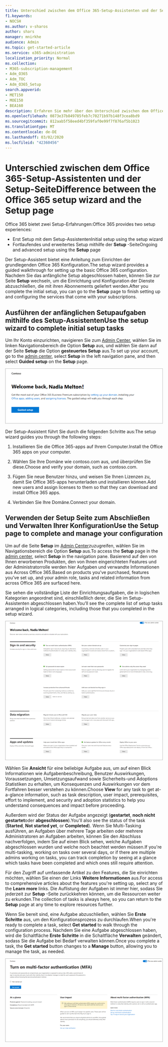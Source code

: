 ```yaml
---
title: Unterschied zwischen dem Office 365-Setup-Assistenten und der Setup-Seite
f1.keywords:
- NOCSH
ms.author: v-sharos
author: shars
manager: mnirkhe
audience: Admin
ms.topic: get-started-article
ms.service: o365-administration
localization_priority: Normal
ms.collection:
- M365-subscription-management
- Adm_O365
- Adm_TOC
- Adm_O365_Setup
search.appverid:
- MET150
- MOE150
- BEA160
description: Erfahren Sie mehr über den Unterschied zwischen dem Office 365-Setup-Assistenten und der Seite Setup.
ms.openlocfilehash: 0873e37b849785feb7c70271b97b148f3cea8bd9
ms.sourcegitcommit: 812aab5f58eed4bf359faf0e99f7f876af5b1023
ms.translationtype: MT
ms.contentlocale: de-DE
ms.lasthandoff: 03/02/2020
ms.locfileid: "42360456"
---
```

# <a name="difference-between-the-office-365-setup-wizard-and-the-setup-page"></a><span data-ttu-id="6e085-103">Unterschied zwischen dem Office 365-Setup-Assistenten und der Setup-Seite</span><span class="sxs-lookup"><span data-stu-id="6e085-103">Difference between the Office 365 setup wizard and the Setup page</span></span>

<span data-ttu-id="6e085-104">Office 365 bietet zwei Setup-Erfahrungen:</span><span class="sxs-lookup"><span data-stu-id="6e085-104">Office 365 provides two setup experiences:</span></span> 

- <span data-ttu-id="6e085-105">Erst Setup mit dem Setup-Assistenten</span><span class="sxs-lookup"><span data-stu-id="6e085-105">Initial setup using the setup wizard</span></span>
- <span data-ttu-id="6e085-106">Fortlaufendes und erweitertes Setup mithilfe der **Setup** -Seite</span><span class="sxs-lookup"><span data-stu-id="6e085-106">Ongoing and advanced setup using the **Setup** page</span></span>

<span data-ttu-id="6e085-107">Der Setup-Assistent bietet eine Anleitung zum Einrichten der grundlegenden Office 365 Konfiguration.</span><span class="sxs-lookup"><span data-stu-id="6e085-107">The setup wizard provides a guided walkthrough for setting up the basic Office 365 configuration.</span></span> <span data-ttu-id="6e085-108">Nachdem Sie das anfängliche Setup abgeschlossen haben, können Sie zur Seite **Setup** wechseln, um die Einrichtung und Konfiguration der Dienste abzuschließen, die mit ihren Abonnements geliefert werden.</span><span class="sxs-lookup"><span data-stu-id="6e085-108">After you complete the initial setup, you can go to the **Setup** page to finish setting up and configuring the services that come with your subscriptions.</span></span>

## <a name="use-the-setup-wizard-to-complete-initial-setup-tasks"></a><span data-ttu-id="6e085-109">Ausführen der anfänglichen Setupaufgaben mithilfe des Setup-Assistenten</span><span class="sxs-lookup"><span data-stu-id="6e085-109">Use the setup wizard to complete initial setup tasks</span></span>

<span data-ttu-id="6e085-110">Um Ihr Konto einzurichten, navigieren Sie zum [Admin Center](https://go.microsoft.com/fwlink/p/?linkid=2024339), wählen Sie im linken Navigationsbereich die Option **Setup** aus, und wählen Sie dann auf der Seite **Setup** die Option **gesteuertes Setup** aus.</span><span class="sxs-lookup"><span data-stu-id="6e085-110">To set up your account, go to the [admin center](https://go.microsoft.com/fwlink/p/?linkid=2024339), select **Setup** in the left navigation pane, and then select **Guided setup** on the **Setup** page.</span></span>

![Starten des Office 365-Business-Setup-Assistenten](../../media/o365b-guided-setup.png)

<span data-ttu-id="6e085-112">Der Setup-Assistent führt Sie durch die folgenden Schritte aus:</span><span class="sxs-lookup"><span data-stu-id="6e085-112">The setup wizard guides you through the following steps:</span></span>

1. <span data-ttu-id="6e085-113">Installieren Sie die Office 365-apps auf Ihrem Computer.</span><span class="sxs-lookup"><span data-stu-id="6e085-113">Install the Office 365 apps on your computer.</span></span>

2. <span data-ttu-id="6e085-114">Wählen Sie Ihre Domäne wie contoso.com aus, und überprüfen Sie diese.</span><span class="sxs-lookup"><span data-stu-id="6e085-114">Choose and verify your domain, such as contoso.com.</span></span>

3. <span data-ttu-id="6e085-115">Fügen Sie neue Benutzer hinzu, und weisen Sie Ihnen Lizenzen zu, damit Sie Office 365-apps herunterladen und installieren können.</span><span class="sxs-lookup"><span data-stu-id="6e085-115">Add new users and assign licenses to them so that they can download and install Office 365 apps.</span></span>

4. <span data-ttu-id="6e085-116">Verbinden Sie Ihre Domäne.</span><span class="sxs-lookup"><span data-stu-id="6e085-116">Connect your domain.</span></span>

## <a name="use-the-setup-page-to-complete-and-manage-your-configuration"></a><span data-ttu-id="6e085-117">Verwenden der Setup Seite zum Abschließen und Verwalten Ihrer Konfiguration</span><span class="sxs-lookup"><span data-stu-id="6e085-117">Use the Setup page to complete and manage your configuration</span></span>

<span data-ttu-id="6e085-118">Um auf die Seite **Setup** im [Admin Center](https://go.microsoft.com/fwlink/p/?linkid=2024339)zuzugreifen, wählen Sie im Navigationsbereich die Option **Setup** aus.</span><span class="sxs-lookup"><span data-stu-id="6e085-118">To access the **Setup** page in the [admin center](https://go.microsoft.com/fwlink/p/?linkid=2024339), select **Setup** in the navigation pane.</span></span> <span data-ttu-id="6e085-119">Basierend auf den von Ihnen erworbenen Produkten, den von Ihnen eingerichteten Features und der Administratorrolle werden hier Aufgaben und verwandte Informationen aus Across Office 365.</span><span class="sxs-lookup"><span data-stu-id="6e085-119">Based on products you’ve purchased, features you’ve set up, and your admin role, tasks and related information from across Office 365 are surfaced here.</span></span>

<span data-ttu-id="6e085-120">Sie sehen die vollständige Liste der Einrichtungsaufgaben, die in logischen Kategorien angeordnet sind, einschließlich derer, die Sie im Setup-Assistenten abgeschlossen haben.</span><span class="sxs-lookup"><span data-stu-id="6e085-120">You’ll see the complete list of setup tasks arranged in logical categories, including those that you completed in the setup wizard.</span></span>

![Seite "Office 365 für Business-Setup"](../../media/o365b-setup-page.png)

<span data-ttu-id="6e085-122">Wählen Sie **Ansicht** für eine beliebige Aufgabe aus, um auf einen Blick Informationen wie Aufgabenbeschreibung, Benutzer Auswirkungen, Voraussetzungen, Umsetzungsaufwand sowie Sicherheits-und Adoptions Statistiken zu erhalten, um Konsequenzen und Auswirkungen vor dem Fortfahren besser verstehen zu können.</span><span class="sxs-lookup"><span data-stu-id="6e085-122">Choose **View** for any task to get at-a-glance information, such as task description, user impact, prerequisites, effort to implement, and security and adoption statistics to help you understand consequences and impact before proceeding.</span></span>

<span data-ttu-id="6e085-123">Außerdem wird der Status der Aufgabe angezeigt (**gestartet**, **noch nicht gestartet**oder **abgeschlossen**).</span><span class="sxs-lookup"><span data-stu-id="6e085-123">You'll also see the status of the task (**Started**, **Not started yet**, or **Completed**).</span></span> <span data-ttu-id="6e085-124">Wenn Sie Multi-Tasking ausführen, an Aufgaben über mehrere Tage arbeiten oder mehrere Administratoren an Aufgaben arbeiten, können Sie den Abschluss nachverfolgen, indem Sie auf einen Blick sehen, welche Aufgaben abgeschlossen wurden und welche noch beachtet werden müssen.</span><span class="sxs-lookup"><span data-stu-id="6e085-124">If you're multi-tasking, working on tasks over several days, or if there are multiple admins working on tasks, you can track completion by seeing at a glance which tasks have been completed and which ones still require attention.</span></span> 

<span data-ttu-id="6e085-125">Für den Zugriff auf umfassende Artikel zu den Features, die Sie einrichten möchten, wählen Sie einen der Links **Weitere Informationen** aus.</span><span class="sxs-lookup"><span data-stu-id="6e085-125">For access to comprehensive articles about the features you're setting up, select any of the **Learn more** links.</span></span> <span data-ttu-id="6e085-126">Die Auflistung der Aufgaben ist immer hier, sodass Sie jederzeit zur **Setup** -Seite zurückkehren können, um die Ressourcen weiter zu erkunden.</span><span class="sxs-lookup"><span data-stu-id="6e085-126">The collection of tasks is always here, so you can return to the **Setup** page at any time to explore resources further.</span></span>

<span data-ttu-id="6e085-127">Wenn Sie bereit sind, eine Aufgabe abzuschließen, wählen Sie **Erste Schritte** aus, um den Konfigurationsprozess zu durchlaufen.</span><span class="sxs-lookup"><span data-stu-id="6e085-127">When you're ready to complete a task, select **Get started** to walk through the configuration process.</span></span> <span data-ttu-id="6e085-128">Nachdem Sie eine Aufgabe abgeschlossen haben, wird die Schaltfläche **Erste Schritte** in die Schaltfläche **Verwalten** geändert, sodass Sie die Aufgabe bei Bedarf verwalten können.</span><span class="sxs-lookup"><span data-stu-id="6e085-128">Once you complete a task, the **Get started** button changes to a **Manage** button, allowing you to manage the task, as needed.</span></span>

![Vorgangsansicht mit Informationen zum Überblick](../../media/o365b-at-a-glance.png)

